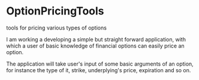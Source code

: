 # OptionPricingTools
tools for pricing various types of options

I am working a developing a simple but straight forward application, with which a user of basic knowledge of financial options can easily price an option. 

The application will take user's input of some basic arguments of an option, for instance the type of it, strike, underplying's price, expiration and so on.
